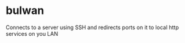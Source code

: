 # bulwan
Connects to a server using SSH and redirects ports on it to local http services on you LAN
